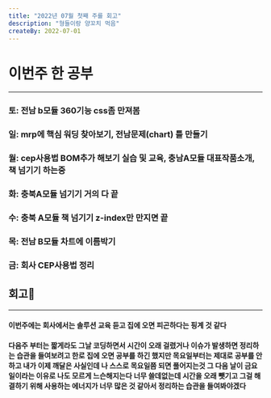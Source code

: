 ```yaml
---
title: "2022년 07월 첫째 주를 회고"
description: "형들이랑 양꼬치 먹음"
createBy: 2022-07-01
---
```

# 이번주 한 공부
---
### 토: 전남 b모듈 360기능 css좀 만져봄
### 일: mrp에 핵심 워딩 찾아보기, 전남문제(chart) 틀 만들기
### 월: cep사용법 BOM추가 해보기 실습 및 교육, 충남A모듈 대표작품소개, 책 넘기기 하는중
### 화: 충북A모듈 넘기기 거의 다 끝
### 수: 충북 A모듈 책 넘기기 z-index만 만지면 끝
### 목: 전남 B모듈 차트에 이름박기
### 금: 회사 CEP사용법 정리


## 회고🎇
---
#### 이번주에는 회사에서는 솔루션 교육 듣고 집에 오면 피곤하다는 핑계 것 같다
#### 다음주 부터는 짧게라도 그날 코딩하면서 시간이 오래 걸렸거나 이슈가 발생하면 정리하는 습관을 들여보려고 한로 집에 오면 공부를 하긴 했지만 목요일부터는 제대로 공부를 안하고 내가 이제 깨달은 사실인데 나 스스로 목요일쯤 되면 풀어지는것 그 다음 날이 금요일이라는 이유로 나도 모르게 느슨해지는다 너무 쓸데없는데 시간을 오래 뺏기고 그걸 해결하기 위해 사용하는 에너지가 너무 많은 것 같아서 정리하는 습관을 들여봐야겠다